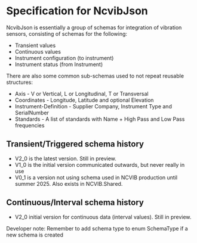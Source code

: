 # Specification for NcvibJson

NcvibJson is essentially a group of schemas for integration of vibration sensors, consisting of schemas for the following:
* Transient values
* Continuous values
* Instrument configuration (to instrument)
* Instrument status (from Instrument)

There are also some common sub-schemas used to not repeat reusable structures:
* Axis - V or Vertical, L or Longitudinal, T or Transversal
* Coordinates - Longitude, Latitude and optional Elevation
* Instrument-Definition - Supplier Company, Instrument Type and SerialNumber
* Standards - A list of standards with Name + High Pass and Low Pass frequencies 

## Transient/Triggered schema history
* V2_0 is the latest version. Still in preview.
* V1_0 is the initial version communicated outwards, but never really in use
* V0_1 is a version not using schema used in NCVIB production until summer 2025. Also exists in NCVIB.Shared.


## Continuous/Interval schema history
* V2_0 initial version for continuous data (interval values). Still in preview.



Developer note: Remember to add schema type to enum SchemaType if a new schema is created
